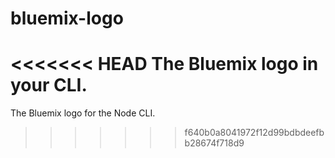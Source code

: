 # bluemix-logo
<<<<<<< HEAD
The Bluemix logo in your CLI.
=======
The Bluemix logo for the Node CLI.
>>>>>>> f640b0a8041972f12d99bdbdeefbb28674f718d9
